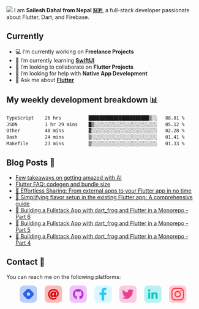 <a href="https://saileshdahal.com.np"><img src="https://media.giphy.com/media/hvRJCLFzcasrR4ia7z/giphy.gif" width="20px"></a> I am **Sailesh Dahal from Nepal 🇳🇵**, a full-stack developer passionate about Flutter, Dart, and Firebase.

## Currently

- 💻 I’m currently working on **Freelance Projects**
- 🌱 I’m currently learning **[SwiftUI]([https://www.typescriptlang.org/](https://developer.apple.com/xcode/swiftui/))**
- 👯 I’m looking to collaborate on **Flutter Projects**
- 🤔 I’m looking for help with **Native App Development**
- 💬 Ask me about **[Flutter](https://flutter.dev)**

## My weekly development breakdown 📊

<!--START_SECTION:waka-->

```txt
TypeScript    26 hrs          ██████████████████████▒░░   88.81 %
JSON          1 hr 29 mins    █▒░░░░░░░░░░░░░░░░░░░░░░░   05.12 %
Other         40 mins         ▓░░░░░░░░░░░░░░░░░░░░░░░░   02.28 %
Bash          24 mins         ▒░░░░░░░░░░░░░░░░░░░░░░░░   01.41 %
Makefile      23 mins         ▒░░░░░░░░░░░░░░░░░░░░░░░░   01.33 %
```

<!--END_SECTION:waka-->

## Blog Posts 📕

<!-- BLOG-POST-LIST:START -->
- [Few takeaways on getting amazed with AI](https://saileshdahal.com.np/few-takeaways-on-getting-amazed-with-ai)
- [Flutter FAQ: codegen and bundle size](https://saileshdahal.com.np/flutter-faq-codegen-and-bundle-size)
- [🤳 Effortless Sharing: From external apps to your Flutter app in no time](https://saileshdahal.com.np/sharing-media-from-external-to-flutter-app)
- [🍰 Simplifying flavor setup in the existing Flutter app: A comprehensive guide](https://saileshdahal.com.np/flavor-setup-flutter)
- [🚀 Building a Fullstack App with dart_frog and Flutter in a Monorepo - Part 6](https://saileshdahal.com.np/building-a-fullstack-app-with-dartfrog-and-flutter-in-a-monorepo-part-6)
- [🚀 Building a Fullstack App with dart_frog and Flutter in a Monorepo - Part 5](https://saileshdahal.com.np/building-a-fullstack-app-with-dartfrog-and-flutter-in-a-monorepo-part-5)
- [🚀 Building a Fullstack App with dart_frog and Flutter in a Monorepo - Part 4](https://saileshdahal.com.np/building-a-fullstack-app-with-dartfrog-and-flutter-in-a-monorepo-part-4)
<!-- BLOG-POST-LIST:END -->

## Contact 📱

You can reach me on the following platforms:

<p style="display:flex; gap:20px; justify-content:center;">
  <a target= "_blank" href="https://saileshdahal.com.np" alt="Blog"><img height='45' src="./icons/hashnode.png"></a>
  <a target= "_blank" href="mailto:saileshbro@gmail.com" alt="Mail"><img height='45' src="./icons/email.png"></a>
  <a target= "_blank" href="https://github.com/saileshbro" alt="GitHub"><img height='45' src="./icons/github.png"></a>
  <a target= "_blank" href="https://www.facebook.com/saileshbro/" alt="Facebook"><img height='45' src="./icons/facebook.png"></a>
  <a target= "_blank" href="https://twitter.com/sail_sail30" alt="Twitter"><img height='45' src="./icons/twitter.png"></a>
  <a target= "_blank" href="https://www.linkedin.com/in/saileshbro/" alt="Linkedin"><img height='45' src="./icons/linkedin.png"></a>
  <a target= "_blank" href="https://www.instagram.com/sail_sail30" alt="Instagram"><img height='45' src="./icons/instagram.png"></a>
</p>
